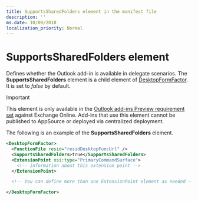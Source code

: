 ```yaml
---
title: SupportsSharedFolders element in the manifest file
description: ''
ms.date: 10/09/2018
localization_priority: Normal
---
```


# SupportsSharedFolders element

Defines whether the Outlook add-in is available in delegate scenarios. The **SupportsSharedFolders** element is a child element of [DesktopFormFactor](desktopformfactor.md). It is set to *false* by default.

> [!IMPORTANT]
> This element is only available in the [Outlook add-ins Preview requirement set](../objectmodel/preview-requirement-set/outlook-requirement-set-preview.md) against Exchange Online. Add-ins that use this element cannot be published to AppSource or deployed via centralized deployment.

The following is an example of the  **SupportsSharedFolders** element.

```XML
<DesktopFormFactor>
  <FunctionFile resid="residDesktopFuncUrl" />
  <SupportsSharedFolders>true</SupportsSharedFolders>
  <ExtensionPoint xsi:type="PrimaryCommandSurface">
    <!-- information about this extension point -->
  </ExtensionPoint>

  <!-- You can define more than one ExtensionPoint element as needed -->

</DesktopFormFactor>
```
